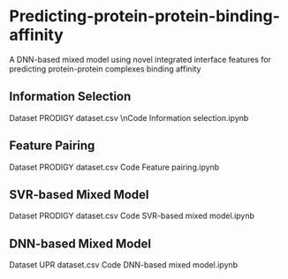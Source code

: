 # Predicting-protein-protein-binding-affinity
A DNN-based mixed model using novel integrated interface features for predicting protein-protein complexes binding affinity

## Information Selection
Dataset PRODIGY dataset.csv
\nCode Information selection.ipynb
## Feature Pairing
Dataset PRODIGY dataset.csv
Code Feature pairing.ipynb
## SVR-based Mixed Model
Dataset PRODIGY dataset.csv
Code SVR-based mixed model.ipynb
## DNN-based Mixed Model
Dataset UPR dataset.csv
Code DNN-based mixed model.ipynb
